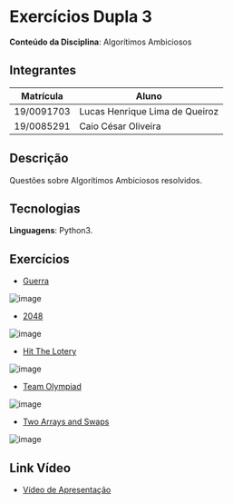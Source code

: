 # Exercícios Dupla 3

**Conteúdo da Disciplina**: Algorítimos Ambiciosos

## Integrantes

| Matrícula  | Aluno                          |
| ---------- | ------------------------------ |
| 19/0091703 | Lucas Henrique Lima de Queiroz |
| 19/0085291 | Caio César Oliveira            |

## Descrição

Questões sobre Algorítimos Ambiciosos resolvidos.

## Tecnologias

**Linguagens**: Python3.

## Exercícios

- [Guerra](https://www.beecrowd.com.br/judge/pt/problems/view/2095)

![image](https://github.com/projeto-de-algoritmos/Greed_Exercicios_Dupla3/assets/54439337/6e50fb1e-24f0-4117-922d-599ba3c35dfe)

- [2048](https://codeforces.com/contest/1221/problem/A)

![image](https://github.com/projeto-de-algoritmos/Greed_Exercicios_Dupla3/assets/54439337/cf3d16a3-6d46-42e0-b6c4-185f42f869b9)

- [Hit The Lotery](https://codeforces.com/problemset/problem/996/A)

![image](https://github.com/projeto-de-algoritmos/Greed_Exercicios_Dupla3/assets/54439337/30f24474-ab12-4389-9965-d62567db06f2)

- [Team Olympiad](https://codeforces.com/problemset/problem/490/A)

![image](https://github.com/projeto-de-algoritmos/Greed_Exercicios_Dupla3/assets/54439337/340234bc-4ba4-4f99-aa68-be40f6e04a0e)

- [Two Arrays and Swaps](https://codeforces.com/problemset/problem/1353/B)

![image](https://github.com/projeto-de-algoritmos/Greed_Exercicios_Dupla3/assets/54439337/bb982996-3e68-4ff6-9c33-7943d3bae504)

## Link Vídeo

- [Vídeo de Apresentação]()
